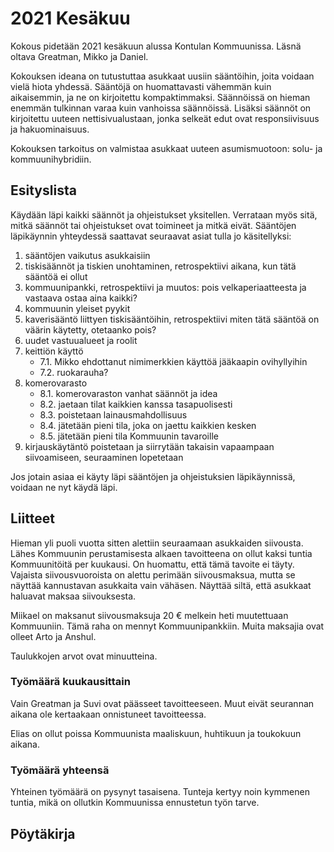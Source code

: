 # 2021 Kesäkuu

Kokous pidetään 2021 kesäkuun alussa Kontulan Kommuunissa. Läsnä oltava Greatman, Mikko ja Daniel.

Kokouksen ideana on tutustuttaa asukkaat uusiin sääntöihin, joita voidaan vielä hiota yhdessä. Sääntöjä on huomattavasti vähemmän kuin aikaisemmin, ja ne on kirjoitettu kompaktimmaksi. Säännöissä on hieman enemmän tulkinnan varaa kuin vanhoissa säännöissä. Lisäksi säännöt on kirjoitettu uuteen nettisivualustaan, jonka selkeät edut ovat responsiivisuus ja hakuominaisuus.

Kokouksen tarkoitus on valmistaa asukkaat uuteen asumismuotoon: solu- ja kommuunihybridiin.

## Esityslista

Käydään läpi kaikki säännöt ja ohjeistukset yksitellen. Verrataan myös sitä, mitkä säännöt tai ohjeistukset ovat toimineet ja mitkä eivät. Sääntöjen läpikäynnin yhteydessä saattavat seuraavat asiat tulla jo käsitellyksi:

  1. sääntöjen vaikutus asukkaisiin
  2. tiskisäännöt ja tiskien unohtaminen, retrospektiivi aikana, kun tätä sääntöä ei ollut
  3. kommuunipankki, retrospektiivi ja muutos: pois velkaperiaatteesta ja vastaava ostaa aina kaikki?
  4. kommuunin yleiset pyykit
  5. kaverisääntö liittyen tiskisääntöihin, retrospektiivi miten tätä sääntöä on väärin käytetty, otetaanko pois?
  6. uudet vastuualueet ja roolit
  7. keittiön käyttö
      - 7.1. Mikko ehdottanut nimimerkkien käyttöä jääkaapin ovihyllyihin
      - 7.2. ruokarauha?
  8. komerovarasto
      - 8.1. komerovaraston vanhat säännöt ja idea
      - 8.2. jaetaan tilat kaikkien kanssa tasapuolisesti
      - 8.3. poistetaan lainausmahdollisuus
      - 8.4. jätetään pieni tila, joka on jaettu kaikkien kesken
      - 8.5. jätetään pieni tila Kommuunin tavaroille
  9. kirjauskäytäntö poistetaan ja siirrytään takaisin vapaampaan siivoamiseen, seuraaminen lopetetaan

Jos jotain asiaa ei käyty läpi sääntöjen ja ohjeistuksien läpikäynnissä, voidaan ne nyt käydä läpi.

## Liitteet

Hieman yli puoli vuotta sitten alettiin seuraamaan asukkaiden siivousta. Lähes Kommuunin perustamisesta alkaen tavoitteena on ollut kaksi tuntia Kommuunitöitä per kuukausi. On huomattu, että tämä tavoite ei täyty. Vajaista siivousvuoroista on alettu perimään siivousmaksua, mutta se näyttää kannustavan asukkaita vain vähäsen. Näyttää siltä, että asukkaat haluavat maksaa siivouksesta.

Miikael on maksanut siivousmaksuja 20 € melkein heti muutettuaan Kommuuniin. Tämä raha on mennyt Kommuunipankkiin. Muita maksajia ovat olleet Arto ja Anshul.

Taulukkojen arvot ovat minuutteina.

### Työmäärä kuukausittain

<canvas id="work"></canvas>
<script>
const ctxWork = document.getElementById('work').getContext('2d');
const work = new Chart(ctxWork, {
    type: 'bar',
    data: {
      labels: ['Marraskuu - 2020', 'Joulukuu - 2020', 'Tammikuu - 2021', 'Helmiku -2021', 'Maaliskuu - 2021', 'Huhtikuu - 2021'],
      datasets: [
      {
        label: 'Suvi',
        data: [255, 460, 375, 300, 375, 390],
        backgroundColor: 'rgba(255, 99, 132, 0.5)',
        borderColor: 'rgba(255, 99, 132, 1)',
        borderWidth: 2
      },
      {
        label: 'Greatman',
        data: [180, 120, 185, 165, 135, 120],
        backgroundColor: 'rgba(255, 206, 86, 0.5)',
        borderColor: 'rgba(255, 206, 86, 1)',
        borderWidth: 2
      },
      {
        label: 'Mikko',
        data: [30, 15, 15, 30, 60, 60],
        backgroundColor: 'rgba(54, 162, 235, 0.5)',
        borderColor: 'rgba(54, 162, 235, 1)',
        borderWidth: 2
      },
      {
        label: 'Elias',
        data: [75, 60, 60, 60],
        backgroundColor: 'rgba(153, 102, 255, 0.5)',
        borderColor: 'rgba(153, 102, 255, 1)',
        borderWidth: 2
      },],
    },
    options: {
      scales: {
        y: {
          beginAtZero: true
        }
      },
    }
});
</script>

Vain Greatman ja Suvi ovat päässeet tavoitteeseen. Muut eivät seurannan aikana ole kertaakaan onnistuneet tavoitteessa.

Elias on ollut poissa Kommuunista maaliskuun, huhtikuun ja toukokuun aikana.

### Työmäärä yhteensä

Yhteinen työmäärä on pysynyt tasaisena. Tunteja kertyy noin kymmenen tuntia, mikä on ollutkin Kommuunissa ennustetun työn tarve.

<canvas id="workTotal"></canvas>
<script>
let ctxWorkTotal = document.getElementById('workTotal').getContext('2d');
let workTotal = new Chart(ctxWorkTotal, {
    type: 'bar',
    data: {
      labels: ['Marraskuu - 2020', 'Joulukuu - 2020', 'Tammikuu - 2021', 'Helmikuu - 2021', 'Maaliskuu - 2021', 'Huhtikuu - 2021'],
      datasets: [
        {
          label: 'Yhteensä töitä tehty',
          data: [540, 655, 635, 555, 570, 570],
          backgroundColor:'rgba(255, 159, 64, 0.5)',
          borderColor: 'rgba(255, 159, 64, 1)',
          borderWidth: 2,
        },
      ],
    },
    options: {
      scales: {
        y: {
          beginAtZero: true
        }
      },
      legend: {
        display: false
      }
    }
});
</script>

## Pöytäkirja
